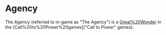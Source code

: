 # Agency

The Agency (referred to in-game as "The Agency") is a [Great%20Wonder](wonder) in the [Call%20to%20Power%20games]("Call to Power" games).